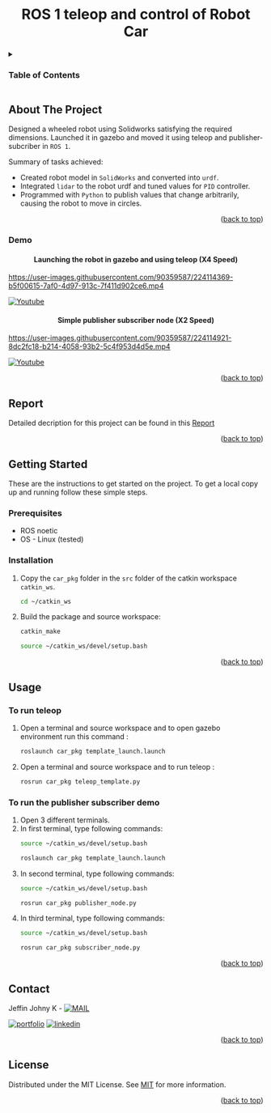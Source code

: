 <a name="readme-top"></a>

<!-- PROJECT LOGO -->
<br />
<div align="center">


  <h1 align="center">ROS 1 teleop and control of Robot Car </h1>


</div>



<!-- TABLE OF CONTENTS -->
<details>
  <summary><h3>Table of Contents</h3></summary>
  <ol>
    <li>
      <a href="#about-the-project">About The Project</a>
      <ul>
        <li><a href="#demo">Demo</a></li>
      </ul>
    </li>
    <li>
      <a href="#report">Report</a>
    </li>
    <li>
      <a href="#getting-started">Getting Started</a>
      <ul>
        <li><a href="#prerequisites">Prerequisites</a></li>
        <li><a href="#installation">Installation</a></li>
      </ul>
    </li>
    <li><a href="#usage">Usage</a></li>
    <li><a href="#contact">Contact</a></li>
    <li><a href="#license">License</a></li>
  </ol>
</details>



<!-- ABOUT THE PROJECT -->
## About The Project

Designed a wheeled robot using Solidworks satisfying the required dimensions. Launched it in gazebo and moved it using teleop and publisher-subcriber in ```ROS 1```.

Summary of tasks achieved:
* Created robot model in ```SolidWorks``` and converted into ```urdf```.
* Integrated ```lidar``` to the robot urdf and tuned values for ```PID``` controller.
* Programmed with ```Python``` to publish values that change arbitrarily, causing the robot to move in circles.


<p align="right">(<a href="#readme-top">back to top</a>)</p>

### Demo

<div align="center">


  <h4 align="center">Launching the robot in gazebo and using teleop (X4 Speed)</h4>


</div>

https://user-images.githubusercontent.com/90359587/224114369-b5f00615-7af0-4d97-913c-7f411d902ce6.mp4

[![Youtube](https://img.shields.io/badge/YouTube-FF0000?style=for-the-badge&logo=youtube&logoColor=white)](https://youtu.be/9MUCtm4vwkQ)

<div align="center">


  <h4 align="center">Simple publisher subscriber node (X2 Speed)</h4>


</div>

https://user-images.githubusercontent.com/90359587/224114921-8dc2fc18-b214-4058-93b2-5c4f953d4d5e.mp4

[![Youtube](https://img.shields.io/badge/YouTube-FF0000?style=for-the-badge&logo=youtube&logoColor=white)](https://youtu.be/ABKqwfLOYEc)

<p align="right">(<a href="#readme-top">back to top</a>)</p>



<!-- Document and Reports -->
## Report

Detailed decription for this project can be found in this [Report](https://github.com/KACHAPPILLY2021/ros1_solidworks_teleop/blob/main/Report/P1_662_jeffin_report.pdf)
<p align="right">(<a href="#readme-top">back to top</a>)</p>


<!-- GETTING STARTED -->
## Getting Started

These are the instructions to get started on the project.
To get a local copy up and running follow these simple steps.

### Prerequisites
* ROS noetic 
* OS - Linux (tested)


### Installation

1. Copy the ```car_pkg``` folder in the ```src``` folder of the catkin workspace ```catkin_ws```.
   ```sh
   cd ~/catkin_ws
   ```
2. Build the package and source workspace:
   ```sh
   catkin_make
   ```
   ```sh
   source ~/catkin_ws/devel/setup.bash
   ```


<p align="right">(<a href="#readme-top">back to top</a>)</p>



<!-- USAGE EXAMPLES -->
## Usage

### To run teleop 
1. Open a terminal and source workspace and to open gazebo environment run this command :
   ```sh
   roslaunch car_pkg template_launch.launch
   ```
2. Open a terminal and source workspace and to run teleop :
   ```sh
   rosrun car_pkg teleop_template.py
   ```

### To run the publisher subscriber demo 
1. Open 3 different terminals.
2. In first terminal, type following commands:
   ```sh
   source ~/catkin_ws/devel/setup.bash
   ```
   ```sh
   roslaunch car_pkg template_launch.launch
   ```
3. In second terminal, type following commands:
   ```sh
   source ~/catkin_ws/devel/setup.bash
   ```
   ```sh
   rosrun car_pkg publisher_node.py
   ```
4. In third terminal, type following commands:
   ```sh
   source ~/catkin_ws/devel/setup.bash
   ```
   ```sh
   rosrun car_pkg subscriber_node.py
   ```

<p align="right">(<a href="#readme-top">back to top</a>)</p>



<!-- CONTACT -->
## Contact

Jeffin Johny K - [![MAIL](https://img.shields.io/badge/Gmail-D14836?style=for-the-badge&logo=gmail&logoColor=white)](mailto:jeffinjk@umd.edu)
	
[![portfolio](https://img.shields.io/badge/my_portfolio-000?style=for-the-badge&logo=ko-fi&logoColor=white)](https://kachappilly2021.github.io/)
[![linkedin](https://img.shields.io/badge/linkedin-0A66C2?style=for-the-badge&logo=linkedin&logoColor=white)](http://www.linkedin.com/in/jeffin-johny-kachappilly-0a8597136)

<p align="right">(<a href="#readme-top">back to top</a>)</p>



<!-- LICENSE -->
## License

Distributed under the MIT License. See [MIT](https://choosealicense.com/licenses/mit/) for more information.

<p align="right">(<a href="#readme-top">back to top</a>)</p>



<!-- MARKDOWN LINKS & IMAGES -->
<!-- https://www.markdownguide.org/basic-syntax/#reference-style-links -->
[contributors-shield]: https://img.shields.io/github/contributors/othneildrew/Best-README-Template.svg?style=for-the-badge
[contributors-url]: https://github.com/othneildrew/Best-README-Template/graphs/contributors
[forks-shield]: https://img.shields.io/github/forks/othneildrew/Best-README-Template.svg?style=for-the-badge
[forks-url]: https://github.com/othneildrew/Best-README-Template/network/members
[stars-shield]: https://img.shields.io/github/stars/othneildrew/Best-README-Template.svg?style=for-the-badge
[stars-url]: https://github.com/othneildrew/Best-README-Template/stargazers
[issues-shield]: https://img.shields.io/github/issues/othneildrew/Best-README-Template.svg?style=for-the-badge
[issues-url]: https://github.com/othneildrew/Best-README-Template/issues
[license-shield]: https://img.shields.io/github/license/othneildrew/Best-README-Template.svg?style=for-the-badge
[license-url]: https://github.com/othneildrew/Best-README-Template/blob/master/LICENSE.txt
[linkedin-shield]: https://img.shields.io/badge/-LinkedIn-black.svg?style=for-the-badge&logo=linkedin&colorB=555
[linkedin-url]: https://linkedin.com/in/othneildrew
[product-screenshot]: images/screenshot.png
[Next.js]: https://img.shields.io/badge/next.js-000000?style=for-the-badge&logo=nextdotjs&logoColor=white
[Next-url]: https://nextjs.org/
[React.js]: https://img.shields.io/badge/React-20232A?style=for-the-badge&logo=react&logoColor=61DAFB
[React-url]: https://reactjs.org/
[Vue.js]: https://img.shields.io/badge/Vue.js-35495E?style=for-the-badge&logo=vuedotjs&logoColor=4FC08D
[Vue-url]: https://vuejs.org/
[Angular.io]: https://img.shields.io/badge/Angular-DD0031?style=for-the-badge&logo=angular&logoColor=white
[Angular-url]: https://angular.io/
[Svelte.dev]: https://img.shields.io/badge/Svelte-4A4A55?style=for-the-badge&logo=svelte&logoColor=FF3E00
[Svelte-url]: https://svelte.dev/
[Laravel.com]: https://img.shields.io/badge/Laravel-FF2D20?style=for-the-badge&logo=laravel&logoColor=white
[Laravel-url]: https://laravel.com
[Bootstrap.com]: https://img.shields.io/badge/Bootstrap-563D7C?style=for-the-badge&logo=bootstrap&logoColor=white
[Bootstrap-url]: https://getbootstrap.com
[JQuery.com]: https://img.shields.io/badge/jQuery-0769AD?style=for-the-badge&logo=jquery&logoColor=white
[JQuery-url]: https://jquery.com 

